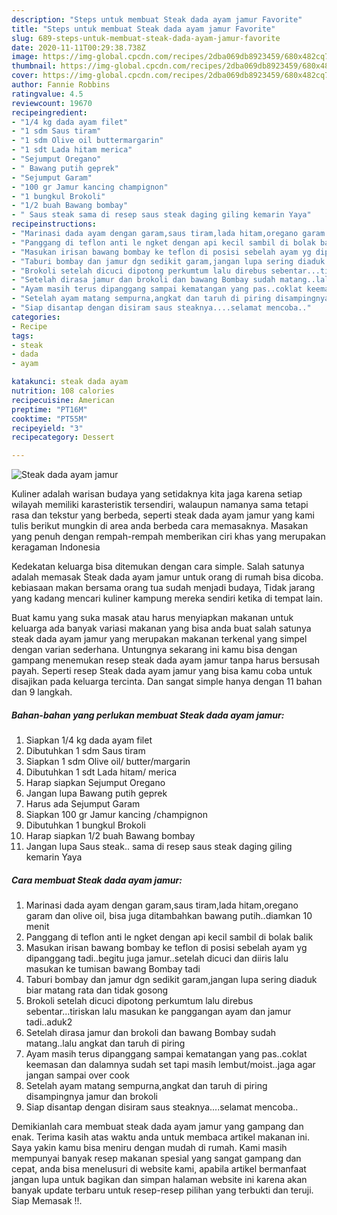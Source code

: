 ```yaml
---
description: "Steps untuk membuat Steak dada ayam jamur Favorite"
title: "Steps untuk membuat Steak dada ayam jamur Favorite"
slug: 689-steps-untuk-membuat-steak-dada-ayam-jamur-favorite
date: 2020-11-11T00:29:38.738Z
image: https://img-global.cpcdn.com/recipes/2dba069db8923459/680x482cq70/steak-dada-ayam-jamur-foto-resep-utama.jpg
thumbnail: https://img-global.cpcdn.com/recipes/2dba069db8923459/680x482cq70/steak-dada-ayam-jamur-foto-resep-utama.jpg
cover: https://img-global.cpcdn.com/recipes/2dba069db8923459/680x482cq70/steak-dada-ayam-jamur-foto-resep-utama.jpg
author: Fannie Robbins
ratingvalue: 4.5
reviewcount: 19670
recipeingredient:
- "1/4 kg dada ayam filet"
- "1 sdm Saus tiram"
- "1 sdm Olive oil buttermargarin"
- "1 sdt Lada hitam merica"
- "Sejumput Oregano"
- " Bawang putih geprek"
- "Sejumput Garam"
- "100 gr Jamur kancing champignon"
- "1 bungkul Brokoli"
- "1/2 buah Bawang bombay"
- " Saus steak sama di resep saus steak daging giling kemarin Yaya"
recipeinstructions:
- "Marinasi dada ayam dengan garam,saus tiram,lada hitam,oregano garam dan olive oil, bisa juga ditambahkan bawang putih..diamkan 10 menit"
- "Panggang di teflon anti le ngket dengan api kecil sambil di bolak balik"
- "Masukan irisan bawang bombay ke teflon di posisi sebelah ayam yg dipanggang tadi..begitu juga jamur..setelah dicuci dan diiris lalu masukan ke tumisan bawang Bombay tadi"
- "Taburi bombay dan jamur dgn sedikit garam,jangan lupa sering diaduk biar matang rata dan tidak gosong"
- "Brokoli setelah dicuci dipotong perkumtum lalu direbus sebentar...tiriskan lalu masukan ke panggangan ayam dan jamur tadi..aduk2"
- "Setelah dirasa jamur dan brokoli dan bawang Bombay sudah matang..lalu angkat dan taruh di piring"
- "Ayam masih terus dipanggang sampai kematangan yang pas..coklat keemasan dan dalamnya sudah set tapi masih lembut/moist..jaga agar jangan sampai over cook"
- "Setelah ayam matang sempurna,angkat dan taruh di piring disampingnya jamur dan brokoli"
- "Siap disantap dengan disiram saus steaknya....selamat mencoba.."
categories:
- Recipe
tags:
- steak
- dada
- ayam

katakunci: steak dada ayam 
nutrition: 108 calories
recipecuisine: American
preptime: "PT16M"
cooktime: "PT55M"
recipeyield: "3"
recipecategory: Dessert

---
```



![Steak dada ayam jamur](https://img-global.cpcdn.com/recipes/2dba069db8923459/680x482cq70/steak-dada-ayam-jamur-foto-resep-utama.jpg)

Kuliner adalah warisan budaya yang setidaknya kita jaga karena setiap wilayah memiliki karasteristik tersendiri, walaupun namanya sama tetapi rasa dan tekstur yang berbeda, seperti steak dada ayam jamur yang kami tulis berikut mungkin di area anda berbeda cara memasaknya. Masakan yang penuh dengan rempah-rempah memberikan ciri khas yang merupakan keragaman Indonesia

Kedekatan keluarga bisa ditemukan dengan cara simple. Salah satunya adalah memasak Steak dada ayam jamur untuk orang di rumah bisa dicoba. kebiasaan makan bersama orang tua sudah menjadi budaya, Tidak jarang yang kadang mencari kuliner kampung mereka sendiri ketika di tempat lain.



Buat kamu yang suka masak atau harus menyiapkan makanan untuk keluarga ada banyak variasi makanan yang bisa anda buat salah satunya steak dada ayam jamur yang merupakan makanan terkenal yang simpel dengan varian sederhana. Untungnya sekarang ini kamu bisa dengan gampang menemukan resep steak dada ayam jamur tanpa harus bersusah payah.
Seperti resep Steak dada ayam jamur yang bisa kamu coba untuk disajikan pada keluarga tercinta. Dan sangat simple hanya dengan 11 bahan dan 9 langkah.


<!--inarticleads1-->

##### Bahan-bahan yang perlukan membuat Steak dada ayam jamur:

1. Siapkan 1/4 kg dada ayam filet
1. Dibutuhkan 1 sdm Saus tiram
1. Siapkan 1 sdm Olive oil/ butter/margarin
1. Dibutuhkan 1 sdt Lada hitam/ merica
1. Harap siapkan Sejumput Oregano
1. Jangan lupa  Bawang putih geprek
1. Harus ada Sejumput Garam
1. Siapkan 100 gr Jamur kancing /champignon
1. Dibutuhkan 1 bungkul Brokoli
1. Harap siapkan 1/2 buah Bawang bombay
1. Jangan lupa  Saus steak.. sama di resep saus steak daging giling kemarin Yaya




<!--inarticleads2-->

##### Cara membuat  Steak dada ayam jamur:

1. Marinasi dada ayam dengan garam,saus tiram,lada hitam,oregano garam dan olive oil, bisa juga ditambahkan bawang putih..diamkan 10 menit
1. Panggang di teflon anti le ngket dengan api kecil sambil di bolak balik
1. Masukan irisan bawang bombay ke teflon di posisi sebelah ayam yg dipanggang tadi..begitu juga jamur..setelah dicuci dan diiris lalu masukan ke tumisan bawang Bombay tadi
1. Taburi bombay dan jamur dgn sedikit garam,jangan lupa sering diaduk biar matang rata dan tidak gosong
1. Brokoli setelah dicuci dipotong perkumtum lalu direbus sebentar...tiriskan lalu masukan ke panggangan ayam dan jamur tadi..aduk2
1. Setelah dirasa jamur dan brokoli dan bawang Bombay sudah matang..lalu angkat dan taruh di piring
1. Ayam masih terus dipanggang sampai kematangan yang pas..coklat keemasan dan dalamnya sudah set tapi masih lembut/moist..jaga agar jangan sampai over cook
1. Setelah ayam matang sempurna,angkat dan taruh di piring disampingnya jamur dan brokoli
1. Siap disantap dengan disiram saus steaknya....selamat mencoba..




Demikianlah cara membuat steak dada ayam jamur yang gampang dan enak. Terima kasih atas waktu anda untuk membaca artikel makanan ini. Saya yakin kamu bisa meniru dengan mudah di rumah. Kami masih mempunyai banyak resep makanan spesial yang sangat gampang dan cepat, anda bisa menelusuri di website kami, apabila artikel bermanfaat jangan lupa untuk bagikan dan simpan halaman website ini karena akan banyak update terbaru untuk resep-resep pilihan yang terbukti dan teruji. Siap Memasak !!. 
